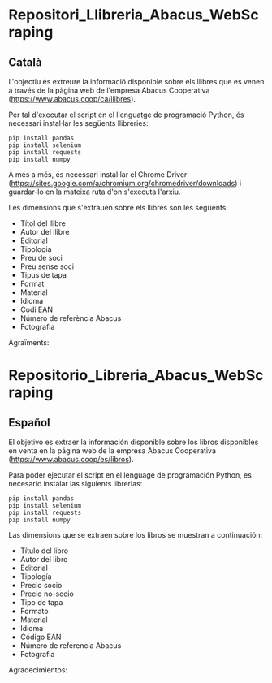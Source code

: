 # Repositori_Llibreria_Abacus_WebScraping
## Català

L'objectiu és extreure la informació disponible sobre els llibres que es venen a través de la pàgina web de l'empresa Abacus Cooperativa (https://www.abacus.coop/ca/llibres).

Per tal d'executar el script en el llenguatge de programació Python, és necessari instal·lar les següents llibreries:

```
pip install pandas
pip install selenium
pip install requests
pip install numpy
```

A més a més, és necessari instal·lar el Chrome Driver (https://sites.google.com/a/chromium.org/chromedriver/downloads) i guardar-lo en la mateixa ruta d'on s'executa l'arxiu. 

Les dimensions que s'extrauen sobre els llibres son les següents:
- Títol del llibre
- Autor del llibre
- Editorial
- Tipologia
- Preu de soci
- Preu sense soci
- Tipus de tapa
- Format
- Material
- Idioma
- Codi EAN
- Número de referència Abacus
- Fotografia

Agraïments:


# Repositorio_Libreria_Abacus_WebScraping
## Español

El objetivo es extraer la información disponible sobre los libros disponibles en venta en la página web de la empresa Abacus Cooperativa (https://www.abacus.coop/es/libros).

Para poder ejecutar el script en el lenguage de programación Python, es necesario instalar las siguients librerias:

```
pip install pandas
pip install selenium
pip install requests
pip install numpy
```

Las dimensions que se extraen sobre los libros se muestran a continuación:
- Título del libro
- Autor del libro
- Editorial
- Tipología
- Precio socio
- Precio no-socio
- Tipo de tapa
- Formato
- Material
- Idioma
- Código EAN
- Número de referencia Abacus
- Fotografia

Agradecimientos:


